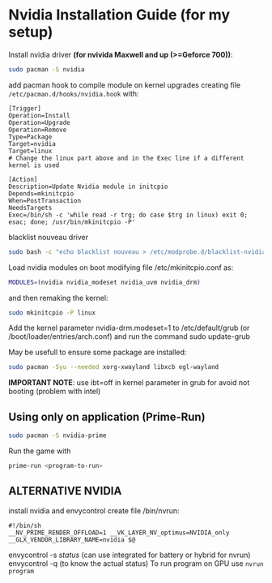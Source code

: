 # Nvidia Installation Guide (for my setup)

Install nvidia driver **(for nvivida Maxwell and up (>=Geforce 700))**:
```bash
sudo pacman -S nvidia
```
add pacman hook to compile module on kernel upgrades creating file `/etc/pacman.d/hooks/nvidia.hook` with:
```text
[Trigger]
Operation=Install
Operation=Upgrade
Operation=Remove
Type=Package
Target=nvidia
Target=linux
# Change the linux part above and in the Exec line if a different kernel is used

[Action]
Description=Update Nvidia module in initcpio
Depends=mkinitcpio
When=PostTransaction
NeedsTargets
Exec=/bin/sh -c 'while read -r trg; do case $trg in linux) exit 0; esac; done; /usr/bin/mkinitcpio -P'
```
blacklist nouveau driver
```sh
sudo bash -c "echo blacklist nouveau > /etc/modprobe.d/blacklist-nvidia-nouveau.conf"
```
Load nvidia modules on boot modifying file /etc/mkinitcpio.conf as:
```sh
MODULES=(nvidia nvidia_modeset nvidia_uvm nvidia_drm)
```
and then remaking the kernel:
```sh
sudo mkinitcpio -P linux
```
Add the kernel parameter nvidia-drm.modeset=1 to /etc/default/grub (or /boot/loader/entries/arch.conf) and run the command sudo update-grub

May be usefull to ensure some package are installed:
```sh
sudo pacman -Syu --needed xorg-xwayland libxcb egl-wayland
```

**IMPORTANT NOTE**: use ibt=off in kernel parameter in grub for avoid not booting (problem with intel)


## Using only on application (Prime-Run)
```bash
sudo pacman -S nvidia-prime
```

Run the game with
```bash
prime-run <program-to-run>
```


## ALTERNATIVE NVIDIA
install nvidia and envycontrol
create file /bin/nvrun:
```
#!/bin/sh
__NV_PRIME_RENDER_OFFLOAD=1 __VK_LAYER_NV_optimus=NVIDIA_only __GLX_VENDOR_LIBRARY_NAME=nvidia $@
```
envycontrol -s _status_ (can use integrated for battery or hybrid for nvrun)
envycontrol -q (to know the actual status)
To run program on GPU use ```nvrun program```
